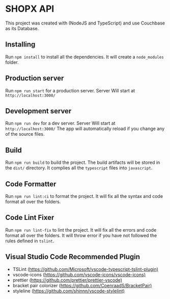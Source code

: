 # SHOPX API

This project was created with (NodeJS and TypeScript) and use Couchbase as its Database.

## Installing

Run `npm install` to install all the dependencies. It will create a `node_modules` folder.

## Production server

Run `npm run start` for a production server. Server Will start at `http://localhost:3000/`

## Development server

Run `npm run dev` for a dev server. Server Will start at `http://localhost:3000/`
The app will automatically reload if you change any of the source files.

## Build

Run `npm run build` to build the project. The build artifacts will be stored in the `dist/` directory.
It complies all the `typescript` files into `javascript`.

## Code Formatter

Run `npm run lint:ci` to format the project. It will fix all the syntax and code format all over the folders.

## Code Lint Fixer

Run `npm run lint-fix` to lint the project. It will fix all the errors and code format all over the folders.
It will throw error if you have not followed the rules defined in `tslint`.

## Visual Studio Code Recommended Plugin

- TSLint (<https://github.com/Microsoft/vscode-typescript-tslint-plugin)>
- vscode-icons (<https://github.com/vscode-icons/vscode-icons)>
- prettier (<https://github.com/prettier/prettier-vscode)>
- bracket pair colorizer (<https://github.com/CoenraadS/BracketPair)>
- styleline (<https://github.com/shinnn/vscode-stylelint)>
